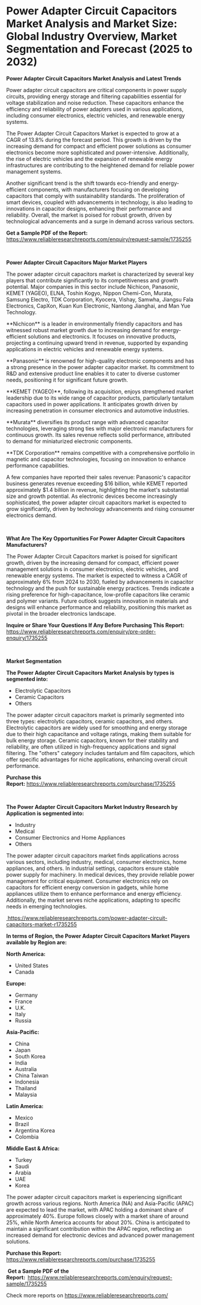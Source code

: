 <p><h1>Power Adapter Circuit Capacitors Market Analysis and Market Size: Global Industry Overview, Market Segmentation and Forecast (2025 to 2032)</h1></p><p><strong>Power Adapter Circuit Capacitors Market Analysis and Latest Trends</strong></p>
<p><p>Power adapter circuit capacitors are critical components in power supply circuits, providing energy storage and filtering capabilities essential for voltage stabilization and noise reduction. These capacitors enhance the efficiency and reliability of power adapters used in various applications, including consumer electronics, electric vehicles, and renewable energy systems. </p><p>The Power Adapter Circuit Capacitors Market is expected to grow at a CAGR of 13.8% during the forecast period. This growth is driven by the increasing demand for compact and efficient power solutions as consumer electronics become more sophisticated and power-intensive. Additionally, the rise of electric vehicles and the expansion of renewable energy infrastructures are contributing to the heightened demand for reliable power management systems.</p><p>Another significant trend is the shift towards eco-friendly and energy-efficient components, with manufacturers focusing on developing capacitors that comply with sustainability standards. The proliferation of smart devices, coupled with advancements in technology, is also leading to innovations in capacitor designs, enhancing their performance and reliability. Overall, the market is poised for robust growth, driven by technological advancements and a surge in demand across various sectors.</p></p>
<p><strong>Get a Sample PDF of the Report:&nbsp;</strong> <a href="https://www.reliableresearchreports.com/enquiry/request-sample/1735255?utm_campaign=3111&utm_medium=2&utm_source=Github&utm_content=ia&utm_term=25032025&utm_id=power-adapter-circuit-capacitors">https://www.reliableresearchreports.com/enquiry/request-sample/1735255</a></p>
<p>&nbsp;</p>
<p><strong>Power Adapter Circuit Capacitors Major Market Players</strong></p>
<p><p>The power adapter circuit capacitors market is characterized by several key players that contribute significantly to its competitiveness and growth potential. Major companies in this sector include Nichicon, Panasonic, KEMET (YAGEO), ELNA, Toshin Kogyo, Nippon Chemi-Con, Murata, Samsung Electro, TDK Corporation, Kyocera, Vishay, Samwha, Jiangsu Fala Electronics, CapXon, Kuan Kun Electronic, Nantong Jianghai, and Man Yue Technology.</p><p>**Nichicon** is a leader in environmentally friendly capacitors and has witnessed robust market growth due to increasing demand for energy-efficient solutions and electronics. It focuses on innovative products, projecting a continuing upward trend in revenue, supported by expanding applications in electric vehicles and renewable energy systems.</p><p>**Panasonic** is renowned for high-quality electronic components and has a strong presence in the power adapter capacitor market. Its commitment to R&D and extensive product line enables it to cater to diverse customer needs, positioning it for significant future growth.</p><p>**KEMET (YAGEO)**, following its acquisition, enjoys strengthened market leadership due to its wide range of capacitor products, particularly tantalum capacitors used in power applications. It anticipates growth driven by increasing penetration in consumer electronics and automotive industries.</p><p>**Murata** diversifies its product range with advanced capacitor technologies, leveraging strong ties with major electronic manufacturers for continuous growth. Its sales revenue reflects solid performance, attributed to demand for miniaturized electronic components.</p><p>**TDK Corporation** remains competitive with a comprehensive portfolio in magnetic and capacitor technologies, focusing on innovation to enhance performance capabilities.</p><p>A few companies have reported their sales revenue: Panasonic's capacitor business generates revenue exceeding $16 billion, while KEMET reported approximately $1.4 billion in revenue, highlighting the market's substantial size and growth potential. As electronic devices become increasingly sophisticated, the power adapter circuit capacitors market is expected to grow significantly, driven by technology advancements and rising consumer electronics demand.</p></p>
<p>&nbsp;</p>
<p><strong>What Are The Key Opportunities For Power Adapter Circuit Capacitors Manufacturers?</strong></p>
<p><p>The Power Adapter Circuit Capacitors market is poised for significant growth, driven by the increasing demand for compact, efficient power management solutions in consumer electronics, electric vehicles, and renewable energy systems. The market is expected to witness a CAGR of approximately 6% from 2024 to 2030, fueled by advancements in capacitor technology and the push for sustainable energy practices. Trends indicate a rising preference for high-capacitance, low-profile capacitors like ceramic and polymer variants. Future outlook suggests innovation in materials and designs will enhance performance and reliability, positioning this market as pivotal in the broader electronics landscape.</p></p>
<p><strong>Inquire or Share Your Questions If Any Before Purchasing This Report:</strong> <a href="https://www.reliableresearchreports.com/enquiry/pre-order-enquiry/1735255?utm_campaign=3111&utm_medium=2&utm_source=Github&utm_content=ia&utm_term=25032025&utm_id=power-adapter-circuit-capacitors">https://www.reliableresearchreports.com/enquiry/pre-order-enquiry/1735255</a></p>
<p>&nbsp;</p>
<p><strong>Market Segmentation</strong></p>
<p><strong>The Power Adapter Circuit Capacitors Market Analysis by types is segmented into:</strong></p>
<p><ul><li>Electrolytic Capacitors</li><li>Ceramic Capacitors</li><li>Others</li></ul></p>
<p><p>The power adapter circuit capacitors market is primarily segmented into three types: electrolytic capacitors, ceramic capacitors, and others. Electrolytic capacitors are widely used for smoothing and energy storage due to their high capacitance and voltage ratings, making them suitable for bulk energy storage. Ceramic capacitors, known for their stability and reliability, are often utilized in high-frequency applications and signal filtering. The "others" category includes tantalum and film capacitors, which offer specific advantages for niche applications, enhancing overall circuit performance.</p></p>
<p><strong>Purchase this Report:&nbsp;</strong><a href="https://www.reliableresearchreports.com/purchase/1735255?utm_campaign=3111&utm_medium=2&utm_source=Github&utm_content=ia&utm_term=25032025&utm_id=power-adapter-circuit-capacitors">https://www.reliableresearchreports.com/purchase/1735255</a></p>
<p>&nbsp;</p>
<p><strong>The Power Adapter Circuit Capacitors Market Industry Research by Application is segmented into:</strong></p>
<p><ul><li>Industry</li><li>Medical</li><li>Consumer Electronics and Home Appliances</li><li>Others</li></ul></p>
<p><p>The power adapter circuit capacitors market finds applications across various sectors, including industry, medical, consumer electronics, home appliances, and others. In industrial settings, capacitors ensure stable power supply for machinery. In medical devices, they provide reliable power management for critical equipment. Consumer electronics rely on capacitors for efficient energy conversion in gadgets, while home appliances utilize them to enhance performance and energy efficiency. Additionally, the market serves niche applications, adapting to specific needs in emerging technologies.</p></p>
<p><a href="https://www.reliableresearchreports.com/power-adapter-circuit-capacitors-market-r1735255?utm_campaign=3111&utm_medium=2&utm_source=Github&utm_content=ia&utm_term=25032025&utm_id=power-adapter-circuit-capacitors">&nbsp;https://www.reliableresearchreports.com/power-adapter-circuit-capacitors-market-r1735255</a></p>
<p><strong>In terms of Region, the Power Adapter Circuit Capacitors Market Players available by Region are:</strong></p>
<p>
    <p> <strong> North America: </strong>
        <ul>
            <li>United States</li>
            <li>Canada</li>
        </ul>
        </p> 
    <p> <strong> Europe: </strong>
        <ul>
            <li>Germany</li>
            <li>France</li>
            <li>U.K.</li>
            <li>Italy</li>
            <li>Russia</li>
        </ul>
        </p> 
    <p> <strong> Asia-Pacific: </strong>
        <ul>
            <li>China</li>
            <li>Japan</li>
            <li>South Korea</li>
            <li>India</li>
            <li>Australia</li>
            <li>China Taiwan</li>
            <li>Indonesia</li>
            <li>Thailand</li>
            <li>Malaysia</li>
        </ul>
        </p> 
    <p> <strong> Latin America: </strong>
        <ul>
            <li>Mexico</li>
            <li>Brazil</li>
            <li>Argentina Korea</li>
            <li>Colombia</li>
        </ul>
        </p> 
    <p> <strong> Middle East & Africa: </strong>
        <ul>
            <li>Turkey</li>
            <li>Saudi</li>
            <li>Arabia</li>
            <li>UAE</li>
            <li>Korea</li>
        </ul>
    </p>
    </p>
<p><p>The power adapter circuit capacitors market is experiencing significant growth across various regions. North America (NA) and Asia-Pacific (APAC) are expected to lead the market, with APAC holding a dominant share of approximately 40%. Europe follows closely with a market share of around 25%, while North America accounts for about 20%. China is anticipated to maintain a significant contribution within the APAC region, reflecting an increased demand for electronic devices and advanced power management solutions.</p></p>
<p><strong>Purchase this Report: </strong><a href="https://www.reliableresearchreports.com/purchase/1735255?utm_campaign=3111&utm_medium=2&utm_source=Github&utm_content=ia&utm_term=25032025&utm_id=power-adapter-circuit-capacitors">https://www.reliableresearchreports.com/purchase/1735255</a></p>
<p>&nbsp;<strong>Get a Sample PDF of the Report:&nbsp;&nbsp;</strong><a href="https://www.reliableresearchreports.com/enquiry/request-sample/1735255?utm_campaign=3111&utm_medium=2&utm_source=Github&utm_content=ia&utm_term=25032025&utm_id=power-adapter-circuit-capacitors">https://www.reliableresearchreports.com/enquiry/request-sample/1735255</a></p>
<p><strong></strong></p>
<p>Check more reports on <a href="https://www.reliableresearchreports.com/?utm_campaign=3111&utm_medium=2&utm_source=Github&utm_content=ia&utm_term=25032025&utm_id=power-adapter-circuit-capacitors">https://www.reliableresearchreports.com/</a></p>